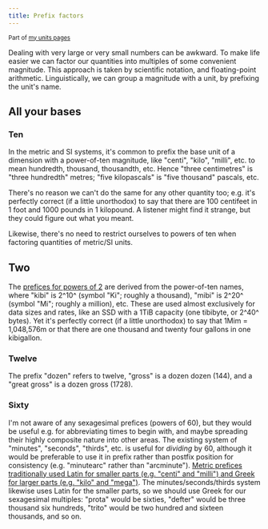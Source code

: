```yaml
---
title: Prefix factors
---
```


<small>Part of [my units pages](/projects/units)</small>

Dealing with very large or very small numbers can be awkward. To make life
easier we can factor our quantities into multiples of some convenient magnitude.
This approach is taken by scientific notation, and floating-point arithmetic.
Linguistically, we can group a magnitude with a unit, by prefixing the unit's
name.

## All your bases ##

### Ten ###

In the metric and SI systems, it's common to prefix the base unit of a dimension
with a power-of-ten magnitude, like "centi", "kilo", "milli", etc. to mean
hundredth, thousand, thousandth, etc. Hence "three centimetres" is "three
hundredth" metres; "five kilopascals" is "five thousand" pascals, etc.

There's no reason we can't do the same for any other quantity too; e.g. it's
perfectly correct (if a little unorthodox) to say that there are 100 centifeet
in 1 foot and 1000 pounds in 1 kilopound. A listener might find it strange, but
they could figure out what you meant.

Likewise, there's no need to restrict ourselves to powers of ten when factoring
quantities of metric/SI units.

## Two ##

The [prefices for powers of
2](https://en.wikipedia.org/wiki/Binary_prefix) are derived from the
power-of-ten names, where "kibi" is 2^10^ (symbol "Ki"; roughly a thousand),
"mibi" is 2^20^ (symbol "Mi"; roughly a million), etc. These are used almost
exclusively for data sizes and rates, like an SSD with a 1TiB capacity (one
tibibyte, or 2^40^ bytes). Yet it's perfectly correct (if a little unorthodox)
to say that 1Mim = 1,048,576m or that there are one thousand and twenty four
gallons in one kibigallon.

### Twelve ###

The prefix "dozen" refers to twelve, "gross" is a dozen dozen (144), and a
"great gross" is a dozen gross (1728).

### Sixty ###

I'm not aware of any sexagesimal prefices (powers of 60), but they would be
useful e.g. for abbreviating times to begin with, and maybe spreading their
highly composite nature into other areas. The existing system of "minutes",
"seconds", "thirds", etc. is useful for *dividing* by 60, although it would be
preferable to use it in prefix rather than postfix position for consistency
(e.g.  "minutearc" rather than "arcminute"). [Metric prefices traditionally used
Latin for smaller parts (e.g. "centi" and "milli") and Greek for larger parts
(e.g.  "kilo" and
"mega")](https://en.wikipedia.org/wiki/Metric_system#Prefixes_for_multiples_and_submultiples).
The minutes/seconds/thirds system likewise uses Latin for the smaller parts, so
we should use Greek for our sexagesimal multiples: "prota" would be sixties,
"defter" would be three thousand six hundreds, "trito" would be two hundred and
sixteen thousands, and so on.
